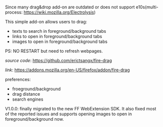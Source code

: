 Since many drag&drop add-on are outdated or does not support
e10s(multi-process: <a href="https://wiki.mozilla.org/Electrolysis">https://wiki.mozilla.org/Electrolysis</a>)

This simple add-on allows users to drag:
<ul>
<li>texts to search in foreground/background tabs</li>
<li>links to open in foreground/background tabs</li>
<li>images to open in foreground/background tabs</li>
</ul>

PS: NO RESTART but need to refresh webpages.

*source code*: <a href="https://github.com/erictsangx/fire-drag">https://github.com/erictsangx/fire-drag</a>

*link*: <a href="https://addons.mozilla.org/en-US/firefox/addon/fire-drag">https://addons.mozilla.org/en-US/firefox/addon/fire-drag</a>

preferences:
<ul>
<li>froeground/background</li>
<li>drag distance</li>
<li>search engines</li>
</ul>

V1.0.0: finally migrated to the new FF WebExtension SDK.
It also fixed most of the reported issues and supports opening images to open in foreground/background now.